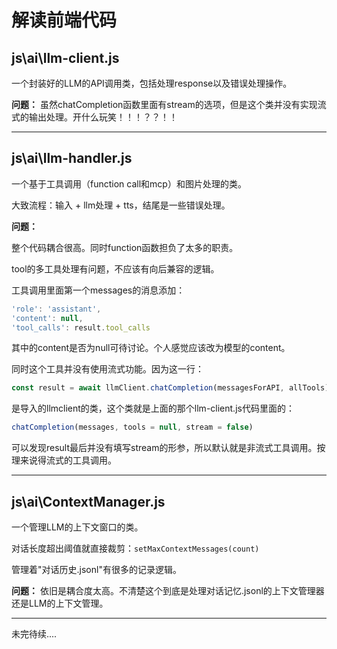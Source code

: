 # 解读前端代码

## js\ai\llm-client.js

一个封装好的LLM的API调用类，包括处理response以及错误处理操作。

**问题：** 虽然chatCompletion函数里面有stream的选项，但是这个类并没有实现流式的输出处理。开什么玩笑！！！？？！！

---

## js\ai\llm-handler.js

一个基于工具调用（function call和mcp）和图片处理的类。

大致流程：输入 + llm处理 + tts，结尾是一些错误处理。

**问题：**

整个代码耦合很高。同时function函数担负了太多的职责。

tool的多工具处理有问题，不应该有向后兼容的逻辑。

工具调用里面第一个messages的消息添加：
```javascript
'role': 'assistant',
'content': null,
'tool_calls': result.tool_calls
```
其中的content是否为null可待讨论。个人感觉应该改为模型的content。

同时这个工具并没有使用流式功能。因为这一行：
```javascript
const result = await llmClient.chatCompletion(messagesForAPI, allTools);
```
是导入的llmclient的类，这个类就是上面的那个llm-client.js代码里面的：
```javascript
chatCompletion(messages, tools = null, stream = false)
```
可以发现result最后并没有填写stream的形参，所以默认就是非流式工具调用。按理来说得流式的工具调用。

---

## js\ai\ContextManager.js

一个管理LLM的上下文窗口的类。

对话长度超出阈值就直接裁剪：`setMaxContextMessages(count)`

管理着"对话历史.jsonl"有很多的记录逻辑。

**问题：** 依旧是耦合度太高。不清楚这个到底是处理对话记忆.jsonl的上下文管理器还是LLM的上下文管理。

---

未完待续....



